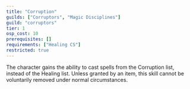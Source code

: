 ```yaml
---
title: "Corruption"
guilds: ["Corruptors", "Magic Disciplines"]
guild: "corruptors"
tier: 1
osp_cost: 10
prerequisites: []
requirements: ["Healing CS"]
restricted: true
---
```

The character gains the ability to cast spells from the Corruption list, instead of the Healing list. Unless granted by an item, this skill cannot be voluntarily removed under normal circumstances.